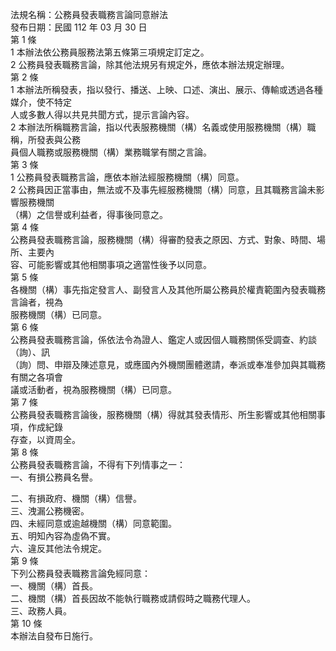 法規名稱：公務員發表職務言論同意辦法  
發布日期：民國 112 年 03 月 30 日  
第 1 條  
1 本辦法依公務員服務法第五條第三項規定訂定之。  
2 公務員發表職務言論，除其他法規另有規定外，應依本辦法規定辦理。  
第 2 條  
1 本辦法所稱發表，指以發行、播送、上映、口述、演出、展示、傳輸或透過各種媒介，使不特定  
人或多數人得以共見共聞方式，提示言論內容。  
2 本辦法所稱職務言論，指以代表服務機關（構）名義或使用服務機關（構）職稱，所發表與公務  
員個人職務或服務機關（構）業務職掌有關之言論。  
第 3 條  
1 公務員發表職務言論，應依本辦法經服務機關（構）同意。  
2 公務員因正當事由，無法或不及事先經服務機關（構）同意，且其職務言論未影響服務機關  
（構）之信譽或利益者，得事後同意之。  
第 4 條  
公務員發表職務言論，服務機關（構）得審酌發表之原因、方式、對象、時間、場所、主要內  
容、可能影響或其他相關事項之適當性後予以同意。  
第 5 條  
各機關（構）事先指定發言人、副發言人及其他所屬公務員於權責範圍內發表職務言論者，視為  
服務機關（構）已同意。  
第 6 條  
公務員發表職務言論，係依法令為證人、鑑定人或因個人職務關係受調查、約談（詢）、訊  
（詢）問、申辯及陳述意見，或應國內外機關團體邀請，奉派或奉准參加與其職務有關之各項會  
議或活動者，視為服務機關（構）已同意。  
第 7 條  
公務員發表職務言論後，服務機關（構）得就其發表情形、所生影響或其他相關事項，作成紀錄  
存查，以資周全。  
第 8 條  
公務員發表職務言論，不得有下列情事之一：  
一、有損公務員名譽。  


二、有損政府、機關（構）信譽。  
三、洩漏公務機密。  
四、未經同意或逾越機關（構）同意範圍。  
五、明知內容為虛偽不實。  
六、違反其他法令規定。  
第 9 條  
下列公務員發表職務言論免經同意：  
一、機關（構）首長。  
二、機關（構）首長因故不能執行職務或請假時之職務代理人。  
三、政務人員。  
第 10 條  
本辦法自發布日施行。  


